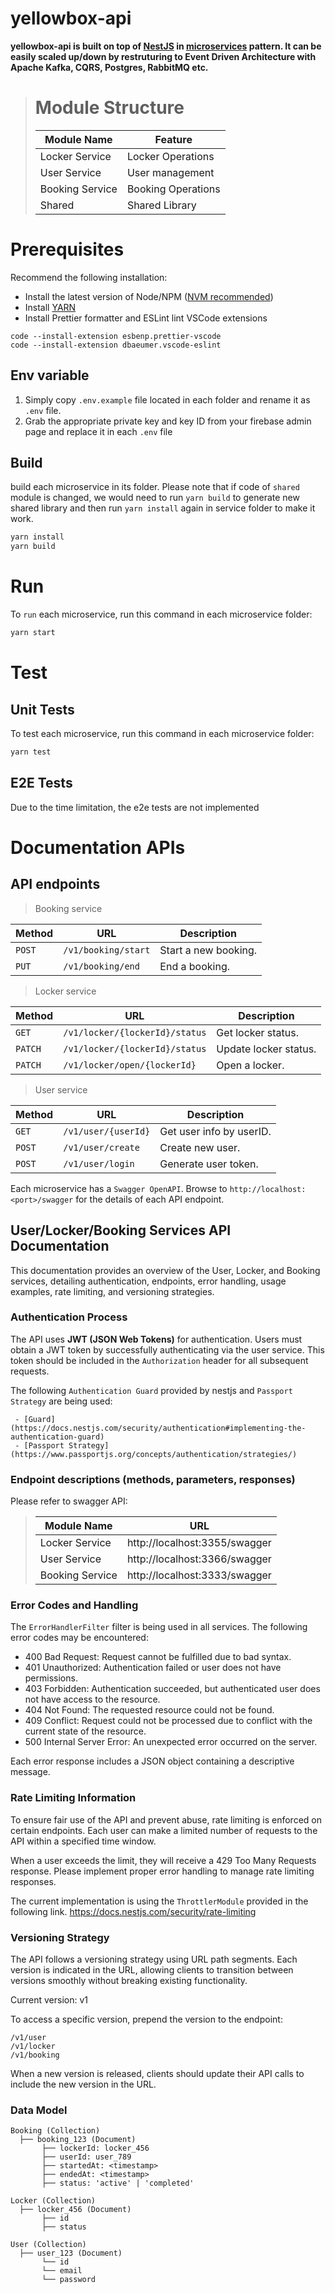 # yellowbox-api

**yellowbox-api is built on top of [NestJS](https://nestjs.com/) in [microservices](https://microservices.io/) pattern. It can be easily scaled up/down by restruturing to Event Driven Architecture with Apache Kafka, CQRS, Postgres, RabbitMQ etc.**

> # Module Structure
>
> | Module Name     | Feature            |
> | --------------- | ------------------ |
> | Locker Service  | Locker Operations  |
> | User Service    | User management    |
> | Booking Service | Booking Operations |
> | Shared          | Shared Library     |

# Prerequisites

Recommend the following installation:

- Install the latest version of Node/NPM ([NVM recommended](https://github.com/nvm-sh/nvm))
- Install [YARN](https://classic.yarnpkg.com/lang/en/)
- Install Prettier formatter and ESLint lint VSCode extensions

```
code --install-extension esbenp.prettier-vscode
code --install-extension dbaeumer.vscode-eslint
```

## Env variable

1. Simply copy `.env.example` file located in each folder and rename it as `.env` file.
2. Grab the appropriate private key and key ID from your firebase admin page and replace it in each `.env` file

## Build

build each microservice in its folder.
Please note that if code of `shared` module is changed, we would need to run `yarn build` to generate new shared library and then run `yarn install` again in service folder to make it work.

```bash
yarn install
yarn build
```

# Run

To `run` each microservice, run this command in each microservice folder:

```bash
yarn start
```

# Test

## Unit Tests

To test each microservice, run this command in each microservice folder:

```bash
yarn test
```

## E2E Tests

Due to the time limitation, the e2e tests are not implemented

# Documentation APIs

## API endpoints

> Booking service

| Method | URL                 | Description          |
| ------ | ------------------- | -------------------- |
| `POST` | `/v1/booking/start` | Start a new booking. |
| `PUT`  | `/v1/booking/end`   | End a booking.       |

> Locker service

| Method  | URL                            | Description           |
| ------- | ------------------------------ | --------------------- |
| `GET`   | `/v1/locker/{lockerId}/status` | Get locker status.    |
| `PATCH` | `/v1/locker/{lockerId}/status` | Update locker status. |
| `PATCH` | `/v1/locker/open/{lockerId}`   | Open a locker.        |

> User service

| Method | URL                 | Description              |
| ------ | ------------------- | ------------------------ |
| `GET`  | `/v1/user/{userId}` | Get user info by userID. |
| `POST` | `/v1/user/create`   | Create new user.         |
| `POST` | `/v1/user/login`    | Generate user token.     |

Each microservice has a `Swagger OpenAPI`. Browse to `http://localhost:<port>/swagger` for the details of each API endpoint.

## User/Locker/Booking Services API Documentation

This documentation provides an overview of the User, Locker, and Booking services, detailing authentication, endpoints, error handling, usage examples, rate limiting, and versioning strategies.

### Authentication Process

The API uses **JWT (JSON Web Tokens)** for authentication. Users must obtain a JWT token by successfully authenticating via the user service. This token should be included in the `Authorization` header for all subsequent requests.

The following `Authentication Guard` provided by nestjs and `Passport Strategy` are being used:

     - [Guard](https://docs.nestjs.com/security/authentication#implementing-the-authentication-guard)
     - [Passport Strategy](https://www.passportjs.org/concepts/authentication/strategies/)

### Endpoint descriptions (methods, parameters, responses)

Please refer to swagger API:

> | Module Name     | URL                           |
> | --------------- | ----------------------------- |
> | Locker Service  | http://localhost:3355/swagger |
> | User Service    | http://localhost:3366/swagger |
> | Booking Service | http://localhost:3333/swagger |

### Error Codes and Handling

The `ErrorHandlerFilter` filter is being used in all services.
The following error codes may be encountered:

- 400 Bad Request: Request cannot be fulfilled due to bad syntax.
- 401 Unauthorized: Authentication failed or user does not have permissions.
- 403 Forbidden: Authentication succeeded, but authenticated user does not have access to the resource.
- 404 Not Found: The requested resource could not be found.
- 409 Conflict: Request could not be processed due to conflict with the current state of the resource.
- 500 Internal Server Error: An unexpected error occurred on the server.

Each error response includes a JSON object containing a descriptive message.

### Rate Limiting Information

To ensure fair use of the API and prevent abuse, rate limiting is enforced on certain endpoints. Each user can make a limited number of requests to the API within a specified time window.

When a user exceeds the limit, they will receive a 429 Too Many Requests response. Please implement proper error handling to manage rate limiting responses.

The current implementation is using the `ThrottlerModule` provided in the following link.
https://docs.nestjs.com/security/rate-limiting

### Versioning Strategy

The API follows a versioning strategy using URL path segments. Each version is indicated in the URL, allowing clients to transition between versions smoothly without breaking existing functionality.

Current version: v1

To access a specific version, prepend the version to the endpoint:

```
/v1/user
/v1/locker
/v1/booking
```

When a new version is released, clients should update their API calls to include the new version in the URL.

### Data Model

```
Booking (Collection)
  ├── booking_123 (Document)
       ├── lockerId: locker_456
       ├── userId: user_789
       ├── startedAt: <timestamp>
       ├── endedAt: <timestamp>
       ├── status: 'active' | 'completed'

Locker (Collection)
  ├── locker_456 (Document)
       ├── id
       ├── status

User (Collection)
  ├── user_123 (Document)
       └── id
       └── email
       └── password
```
